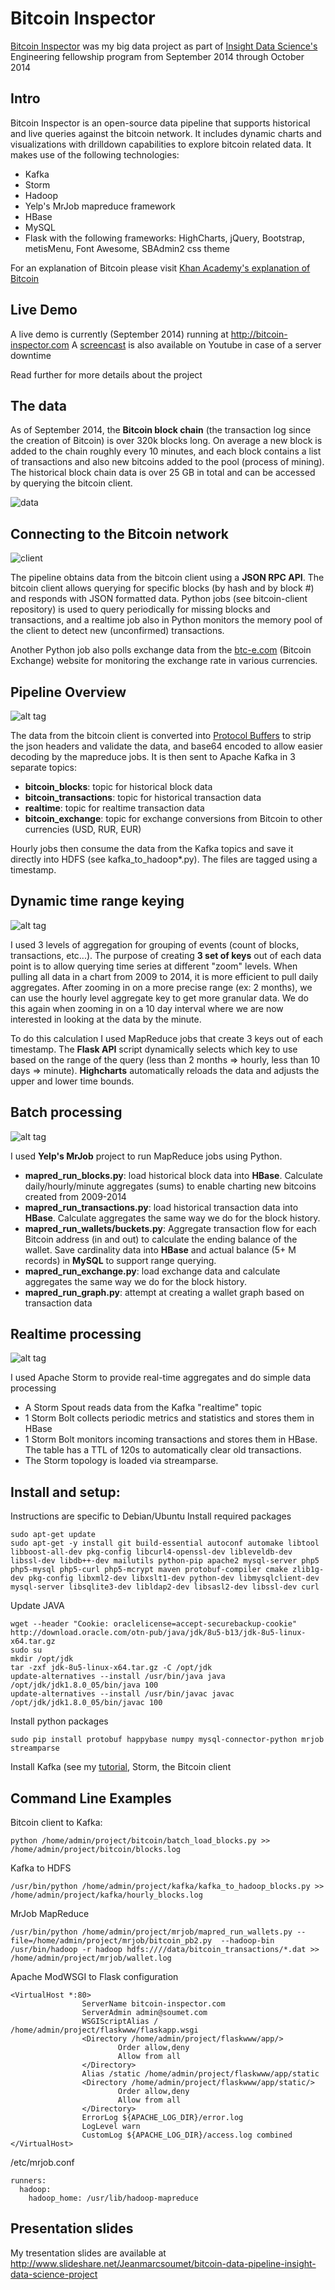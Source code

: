 Bitcoin Inspector
=================

[Bitcoin Inspector](http://bitcoin-inspector.com) was my big data project as part of [Insight Data Science's](http://insightdataengineering.com/) Engineering fellowship program from September 2014 through October 2014


## Intro
Bitcoin Inspector is an open-source data pipeline that supports historical and live queries against the bitcoin network. It includes dynamic charts and visualizations with drilldown capabilities to explore bitcoin related data.
It makes use of the following technologies:
- Kafka
- Storm
- Hadoop
- Yelp's MrJob mapreduce framework
- HBase
- MySQL
- Flask with the following frameworks: HighCharts, jQuery, Bootstrap, metisMenu, Font Awesome, SBAdmin2 css theme

For an explanation of Bitcoin please visit [Khan Academy's explanation of Bitcoin](https://www.khanacademy.org/economics-finance-domain/core-finance/money-and-banking/bitcoin/v/bitcoin-what-is-it)

## Live Demo
A live demo is currently (September 2014) running at http://bitcoin-inspector.com
A [screencast](https://www.youtube.com/watch?v=3UJqJWoZ8Ro) is also available on Youtube in case of a server downtime

Read further for more details about the project

## The data
As of September 2014, the **Bitcoin block chain** (the transaction log since the creation of Bitcoin) is over 320k blocks long. On average a new block is added to the chain roughly every 10 minutes, and each block contains a list of transactions and also new bitcoins added to the pool (process of mining). The historical block chain data is over 25 GB in total and can be accessed by querying the bitcoin client.

![data](github/images/data.png)

## Connecting to the Bitcoin network
![client](github/images/bitcoin-client.png)

The pipeline obtains data from the bitcoin client using a **JSON RPC API**. The bitcoin client allows querying for specific blocks (by hash and by block #) and responds with JSON formatted data. Python jobs (see bitcoin-client repository) is used to query periodically for missing blocks and transactions, and a realtime job also in Python monitors the memory pool of the client to detect new (unconfirmed) transactions.

Another Python job also polls exchange data from the [btc-e.com](http://btc-e.com) (Bitcoin Exchange) website for monitoring the exchange rate in various currencies.

## Pipeline Overview
![alt tag](github/images/pipeline.png)

The data from the bitcoin client is converted into [Protocol Buffers](https://code.google.com/p/protobuf/) to strip the json headers and validate the data, and base64 encoded to allow easier decoding by the mapreduce jobs. 
It is then sent to Apache Kafka in 3 separate topics:
- **bitcoin_blocks**: topic for historical block data
- **bitcoin_transactions**: topic for historical transaction data
- **realtime**: topic for realtime transaction data
- **bitcoin_exchange**: topic for exchange conversions from Bitcoin to other currencies (USD, RUR, EUR)

Hourly jobs then consume the data from the Kafka topics and save it directly into HDFS (see kafka_to_hadoop*.py). The files are tagged using a timestamp.


## Dynamic time range keying
![alt tag](github/images/dynamic_key.png)

I used 3 levels of aggregation for grouping of events (count of blocks, transactions, etc...). The purpose of creating **3 set of keys** out of each data point is to allow querying time series at different "zoom" levels. When pulling all data in a chart from 2009 to 2014, it is more efficient to pull daily aggregates. After zooming in on a more precise range (ex: 2 months), we can use the hourly level aggregate key to get more granular data. We do this again when zooming in on a 10 day interval where we are now interested in looking at the data by the minute.

To do this calculation I used MapReduce jobs that create 3 keys out of each timestamp. The **Flask API** script dynamically selects which key to use based on the range of the query (less than 2 months => hourly, less than 10 days => minute). **Highcharts** automatically reloads the data and adjusts the upper and lower time bounds.

## Batch processing
![alt tag](github/images/mapreduce.png)

I used **Yelp's MrJob** project to run MapReduce jobs using Python. 
- **mapred_run_blocks.py**: load historical block data into **HBase**. Calculate daily/hourly/minute aggregates (sums) to enable charting new bitcoins created from 2009-2014
- **mapred_run_transactions.py**: load historical transaction data into **HBase**. Calculate aggregates the same way we do for the block history.
- **mapred_run_wallets/buckets.py**: Aggregate transaction flow for each Bitcoin address (in and out) to calculate the ending balance of the wallet. Save cardinality data into **HBase** and actual balance (5+ M records) in **MySQL** to support range querying.
- **mapred_run_exchange.py**: load exchange data and calculate aggregates the same way we do for the block history.
- **mapred_run_graph.py**: attempt at creating a wallet graph based on transaction data


## Realtime processing
![alt tag](github/images/storm.png)

I used Apache Storm to provide real-time aggregates and do simple data processing
- A Storm Spout reads data from the Kafka "realtime" topic
- 1 Storm Bolt collects periodic metrics and statistics and stores them in HBase
- 1 Storm Bolt monitors incoming transactions and stores them in HBase. The table has a TTL of 120s to automatically clear old transactions.
- The Storm topology is loaded via streamparse.


## Install and setup:

Instructions are specific to Debian/Ubuntu
Install required packages
```
sudo apt-get update
sudo apt-get -y install git build-essential autoconf automake libtool libboost-all-dev pkg-config libcurl4-openssl-dev libleveldb-dev libssl-dev libdb++-dev mailutils python-pip apache2 mysql-server php5 php5-mysql php5-curl php5-mcrypt maven protobuf-compiler cmake zlib1g-dev pkg-config libxml2-dev libxslt1-dev python-dev libmysqlclient-dev mysql-server libsqlite3-dev libldap2-dev libsasl2-dev libssl-dev curl
```

Update JAVA
```
wget --header "Cookie: oraclelicense=accept-securebackup-cookie" http://download.oracle.com/otn-pub/java/jdk/8u5-b13/jdk-8u5-linux-x64.tar.gz
sudo su
mkdir /opt/jdk
tar -zxf jdk-8u5-linux-x64.tar.gz -C /opt/jdk
update-alternatives --install /usr/bin/java java /opt/jdk/jdk1.8.0_05/bin/java 100
update-alternatives --install /usr/bin/javac javac /opt/jdk/jdk1.8.0_05/bin/javac 100
```

Install python packages
```
sudo pip install protobuf happybase numpy mysql-connector-python mrjob streamparse
```

Install Kafka (see my [tutorial](https://github.com/ajmssc/kafka-insight-tutorial), Storm, the Bitcoin client


## Command Line Examples
Bitcoin client to Kafka:
```
python /home/admin/project/bitcoin/batch_load_blocks.py >> /home/admin/project/bitcoin/blocks.log
```

Kafka to HDFS
```
/usr/bin/python /home/admin/project/kafka/kafka_to_hadoop_blocks.py >> /home/admin/project/kafka/hourly_blocks.log
```

MrJob MapReduce
```
/usr/bin/python /home/admin/project/mrjob/mapred_run_wallets.py --file=/home/admin/project/mrjob/bitcoin_pb2.py  --hadoop-bin /usr/bin/hadoop -r hadoop hdfs:////data/bitcoin_transactions/*.dat >> /home/admin/project/mrjob/wallet.log
```

Apache ModWSGI to Flask configuration
```
<VirtualHost *:80>
                ServerName bitcoin-inspector.com
                ServerAdmin admin@soumet.com
                WSGIScriptAlias / /home/admin/project/flaskwww/flaskapp.wsgi
                <Directory /home/admin/project/flaskwww/app/>
                        Order allow,deny
                        Allow from all
                </Directory>
                Alias /static /home/admin/project/flaskwww/app/static
                <Directory /home/admin/project/flaskwww/app/static/>
                        Order allow,deny
                        Allow from all
                </Directory>
                ErrorLog ${APACHE_LOG_DIR}/error.log
                LogLevel warn
                CustomLog ${APACHE_LOG_DIR}/access.log combined
</VirtualHost>
```

/etc/mrjob.conf
```
runners:
  hadoop:
    hadoop_home: /usr/lib/hadoop-mapreduce
```


## Presentation slides
My tresentation slides are available at http://www.slideshare.net/Jeanmarcsoumet/bitcoin-data-pipeline-insight-data-science-project
